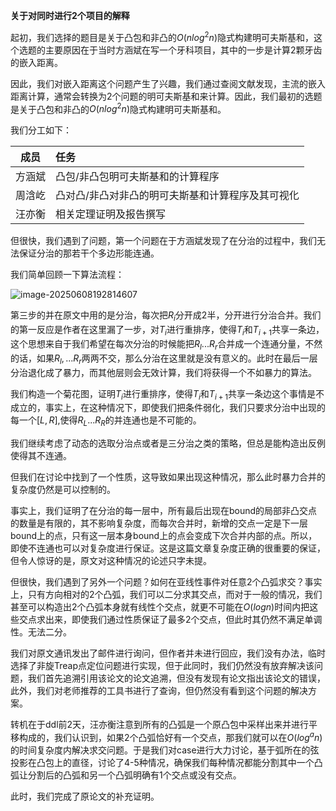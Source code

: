 **关于对同时进行2个项目的解释**

起初，我们选择的题目是关于凸包和非凸的$O(nlog^2n)$隐式构建明可夫斯基和，这个选题的主要原因在于当时方涵斌在写一个牙科项目，其中的一步是计算2颗牙齿的嵌入距离。

因此，我们对嵌入距离这个问题产生了兴趣，我们通过查阅文献发现，主流的嵌入距离计算，通常会转换为2个问题的明可夫斯基和来计算。因此，我们最初的选题是关于凸包和非凸的$O(nlog^2n)$隐式构建明可夫斯基和。

我们分工如下： 

| 成员   | 任务                                              |
| ------ | :------------------------------------------------ |
| 方涵斌 | 凸包/非凸包明可夫斯基和的计算程序                 |
| 周浛屹 | 凸对凸/非凸对非凸的明可夫斯基和计算程序及其可视化 |
| 汪亦衡 | 相关定理证明及报告撰写                            |

但很快，我们遇到了问题，第一个问题在于方涵斌发现了在分治的过程中，我们无法保证分治的那若干个多边形能连通。

我们简单回顾一下算法流程：

![image-20250608192814607](C:\Users\fhb998244353\AppData\Roaming\Typora\typora-user-images\image-20250608192814607.png)

第三步的并在原文中用的是分治，每次把$R_i$分开成2半，分开进行分治合并。我们的第一反应是作者在这里漏了一步，对$T_i$进行重排序，使得$T_i$和$T_{i+1}$共享一条边，这个思想来自于我们希望在每次分治的时候能把$R_l...R_r$合并成一个连通分量，不然的话，如果$R_l,...R_r$两两不交，那么分治在这里就是没有意义的。此时在最后一层分治退化成了暴力，而其他层则会无效计算，我们将获得一个不如暴力的算法。

我们构造一个菊花图，证明$T_i$进行重排序，使得$T_i$和$T_{i+1}$共享一条边这个事情是不成立的，事实上，在这种情况下，即使我们把条件弱化，我们只要求分治中出现的每一个$[L,R]$,使得$R_L...R_R$的并连通也是不可能的。

我们继续考虑了动态的选取分治点或者是三分治之类的策略，但总是能构造出反例使得其不连通。

但我们在讨论中找到了一个性质，这导致如果出现这种情况，那么此时暴力合并的复杂度仍然是可以控制的。

事实上，我们证明了在分治的每一层中，所有最后出现在bound的局部非凸交点的数量是有限的，其不影响复杂度，而每次合并时，新增的交点一定是下一层bound上的点，只有这一层本身bound上的点会变成下次合并内部的点。所以，即使不连通也可以对复杂度进行保证。这是这篇文章复杂度正确的很重要的保证，但令人惊讶的是，原文对这种情况的论述只字未提。

但很快，我们遇到了另外一个问题？如何在亚线性事件对任意2个凸弧求交？事实上，只有方向相对的2个凸弧，我们可以二分求其交点，而对于一般的情况，我们甚至可以构造出2个凸弧本身就有线性个交点，就更不可能在$O(log n)$时间内把这些交点求出来，即使我们通过性质保证了最多2个交点，但此时其仍然不满足单调性。无法二分。

我们对原文通讯发出了邮件进行询问，但作者并未进行回应，我们没有办法，临时选择了非旋Treap点定位问题进行实现，但于此同时，我们仍然没有放弃解决该问题，我们首先追溯引用该论文的论文追溯，但没有发现有论文指出该论文的错误，此外，我们对老师推荐的工具书进行了查询，但仍然没有看到这个问题的解决方案。

转机在于ddl前2天，汪亦衡注意到所有的凸弧是一个原凸包中采样出来并进行平移构成的，我们认识到，如果2个凸弧恰好有一个交点，那我们就可以在$O(log^an)$的时间复杂度内解决求交问题。于是我们对case进行大力讨论，基于弧所在的弦投影在凸包上的直径，讨论了4-5种情况，确保我们每种情况都能分割其中一个凸弧让分割后的凸弧和另一个凸弧明确有1个交点或没有交点。

此时，我们完成了原论文的补充证明。